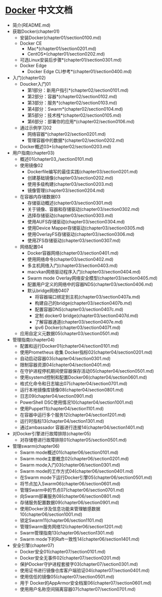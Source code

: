 #   [Docker](https://docs.docker-cn.com/) 中文文档

*   简介(README.md)
*   获取Docker(chapter01)
    *   安装Docker(chapter01/section0100.md)
    *   Docker CE
        *   Mac*(chapter01/section0201.md)
        *   CentOS*(chapter01/section0202.md)
    *   可选Linux安装后步骤*(chapter01/section0301.md)
    *   Docker Edge
        *   Docker Edge CLI参考*(chapter01/section0400.md)
*   入门(chapter02)
    *   Doucker入门01
        *   第1部分：新用户指引*(chapter02/section0101.md)
        *   第2部分：容器*(chapter02/section0102.md)
        *   第3部分：服务*(chapter02/section0103.md)
        *   第4部分：Swarm*(chapter02/section0104.md)
        *   第5部分：技术栈*(chapter02/section0105.md)
        *   第6部分：部署你的应用*(chapter02/section0106.md)
    *   通过示例学习02
        *   网络容器*(chapter02/section0201.md)
        *   管理容器中的数据*(chapter02/section0202.md)
    *   Docker概述03*(chapter02/section0203.md)
*   用户指南(chapter03)
    *   概述01(chapter03_/section0101.md)
    *   使用镜像02
        *   Dockerfile编写的最佳实践(chapter03/section0201.md)
        *   创建基础镜像(chapter03/section0202.md)
        *   使用多级构建(chapter03/section0203.md)
        *   镜像管理(chapter03/section0204.md)
    *   在容器内存储数据03
        *   存储驱动概述(chapter03/section0301.md)
        *   关于镜像、容器和存储驱动(chapter03/section0302.md)
        *   选择存储驱动(chapter03/section0303.md)
        *   使用AUFS存储驱动(chapter03/section0304.md)
        *   使用Device Mapper存储驱动(chapter03/section0305.md)
        *   使用OverlayFS存储驱动(chapter03/section0306.md)
        *   使用ZFS存储驱动(chapter03/section0307.md)
    *   网络配置04
        *   Docker容器网络(chapter03/section0401.md)
        *   使用网络命令(chapter03/section0402.md)
        *   多主机网络入门(chapter03/section0403.md)
        *   macvkan网络驱动程序入门(chapter03/section0404.md)
        *   Swarm mode Overlay网络安全模型(chapter03/section0405.md)
        *   配置用户定义的网络中的容器NDS(chapter03/section0406.md)
        *   默认bridge网络0407
            *   将容器端口绑定到主机(chapter03/section0407a.md)
            *   构建自己的bridge(chapter03/section0407b.md)
            *   配置容器DNS(chapter03/section0407c.md)
            *   定制 docker0 bridge(chapter03/section0407d.md)
            *   了解容器通道(chapter03/section0407e.md)
            *   ipv6 Docker(chapter03/section0407f.md)
    *   应用自定义元数据05(chapter03/section0501.md)
*   管理指南(chapter04)
    *   配置和运行Docker01(chapter04/section0101.md)
    *   使用Prometheus 收集 Docker指标02(chapter04/section0201.md)
    *   自动启动容器03(chapter04/section0301.md)
    *   限制容器资源04(chapter04/section0401.md)
    *   在守护进程停机期间使容器保存活动05(chapter04/section0501.md)
    *   使用systemd控制和配置Docker06(chapter04/section0601.md)
    *   格式化命令和日志输出07(chapter04/section0701.md)
    *   运行本地镜像库镜像08(chapter04/section0801.md)
    *   日志09(chapter04/section0901.md)
    *   PowerShell DSC使用情况10(chapter04/section1001.md)
    *   使用Puppet11(chapter04/section1101.md)
    *   在容器中运行多个服务12(chapter04/section1201.md)
    *   运行时指标13(chapter04/section1301.md)
    *   通过ambassador 容器进行连接14(chapter04/section1401.md)
*   对Docker引擎进行故障排除(chapter05)
    *   对存储卷进行故障排除01(chapter05/section0501.md)
*   管理swarm(chapter06)
    *   Swarm mode概述01(chapter06/section0101.md)
    *   Swarm mode主要概念02(chapter06/section0201.md)
    *   Swarm mode入门03(chapter06/section0301.md)
    *   Swarm mode的工作方式04(chapter06/section0401.md)
    *   在Swarm mode下运行Docker引擎05(chapter06/section0501.md)
    *   将节点加入Swarm06(chapter06/section0601.md)
    *   管理Swarm中的节点07(chapter06/section0701.md)
    *   向Swarm部署服务08(chapter06/section0801.md)
    *   存储服务配置数据09(chapter06/section0901.md)
    *   使用Docker涉及信息功能来管理敏感数据10(chapter06/section1001.md)
    *   锁定Swarm11(chapter06/section1101.md)
    *   管理Swarm服务网络12(chapter06/section1201.md)
    *   Swarm管理指南13(chapter06/section1301.md)
    *   Swarm mode下的Raft一致性14(chapter06/section1401.md)
*   安全引擎(chapter07)
    *   Docker安全01(chapter07/section0101.md)
    *   Docker安全无事件02(chapter07/section0201.md)
    *   保护Docker守护进程套接字03(chapter07/section0301.md)
    *   使用证书进行镜像仓库客户端验证04(chapter07/section0401.md)
    *   使用信任的镜像05(chapter07/section0501.md)
    *   用于 Docker的AppArmor安全档案06(chapter07/section0601.md)
    *   使用用户名称空间隔离容器07(chapter07/section0701.md)

